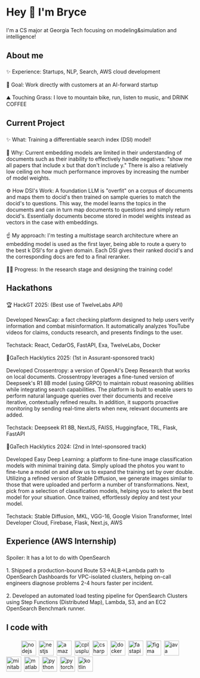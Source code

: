<h1 align="left">Hey 👋 I'm Bryce</h1>

###

<p align="left">I'm a CS major at Georgia Tech focusing on modeling&simulation and intelligence!</p>

###

<h2 align="left">About me</h2>

###

<p align="left">✨ Experience: Startups, NLP, Search, AWS cloud development<br><br>🎯 Goal: Work directly with customers at an AI-forward startup<br><br>⛰️ Touching Grass: I love to mountain bike, run, listen to music, and DRINK COFFEE</p>

###

<h2 align="left">Current Project</h2>

###

<p align="left">✨ What: Training a differentiable search index (DSI) model!<br><br>🤨 Why: Current embedding models are limited in their understanding of documents such as their inability to effectively handle negatives: "show me all papers that include x but that don't include y." There is also a relatively low ceiling on how much performance improves by increasing the number of model weights.<br><br>⚙️ How DSI's Work: A foundation LLM is "overfit" on a corpus of documents and maps them to docid's then trained on sample queries to match the docid's to questions. This way, the model learns the topics in the documents and can in turn map documents to questions and simply return docid's. Essentially documents become stored in model weights instead as vectors in the case with embeddings.<br><br>☝️ My approach: I'm testing a multistage search architecture where an embedding model is used as the first layer, being able to route a query to the best k DSI's for a given domain. Each DSI gives their ranked docid's and the corresponding docs are fed to a final reranker.<br><br>🏃‍➡️ Progress: In the research stage and designing the training code!</p>

###

<h2 align="left">Hackathons</h2>

###

<p align="left">🏆 HackGT 2025: (Best use of TwelveLabs API)<br><br>Developed NewsCap: a fact checking platform designed to help users verify information and combat misinformation. It automatically analyzes YouTube videos for claims, conducts research, and presents findings to the user.<br><br>Techstack: React, CedarOS, FastAPI, Exa, TwelveLabs, Docker<br><br>🥇GaTech Hacklytics 2025: (1st in Assurant-sponsored track)<br><br>Developed Crossentropy: a version of OpenAI's Deep Research that works on local documents. Crossentropy leverages a fine-tuned version of Deepseek's R1 8B model (using GRPO) to maintain robust reasoning abilities while integrating search capabilities. The platform is built to enable users to perform natural language queries over their documents and receive iterative, contextually refined results. In addition, it supports proactive monitoring by sending real-time alerts when new, relevant documents are added.<br><br>Techstack: Deepseek R1 8B, NextJS, FAISS, Huggingface, TRL, Flask, FastAPI<br><br>🥈GaTech Hacklytics 2024: (2nd in Intel-sponsored track)<br><br>Developed Easy Deep Learning: a platform to fine-tune image classification models with minimal training data. Simply upload the photos you want to fine-tune a model on and allow us to expand the training set by over double. Utilizing a refined version of Stable Diffusion, we generate images similar to those that were uploaded and perform a number of transformations. Next, pick from a selection of classification models, helping you to select the best model for your situation. Once trained, effortlessly deploy and test your model.<br><br>Techstack: Stable Diffusion, MKL, VGG-16, Google Vision Transformer, Intel Developer Cloud, Firebase, Flask, Next.js, AWS</p>

###

<h2 align="left">Experience (AWS Internship)</h2>

###

<p align="left">Spoiler: It has a lot to do with OpenSearch<br><br>1. Shipped a production-bound Route 53→ALB→Lambda path to OpenSearch Dashboards for VPC-isolated clusters, helping on-call engineers diagnose problems 2-4 hours faster per incident.<br><br>2. Developed an automated load testing pipeline for OpenSearch Clusters using Step Functions (Distributed Map), Lambda, S3, and an EC2 OpenSearch Benchmark runner.</p>

###

<h2 align="left">I code with</h2>

###

<div align="left">
  <img src="https://cdn.jsdelivr.net/gh/devicons/devicon/icons/javascript/javascript-original.svg" height="2" alt="javascript logo"  />
  <img width="0" />
  <img src="https://cdn.jsdelivr.net/gh/devicons/devicon/icons/typescript/typescript-original.svg" height="2" alt="typescript logo"  />
  <img width="0" />
  <img src="https://cdn.jsdelivr.net/gh/devicons/devicon/icons/react/react-original.svg" height="2" alt="react logo"  />
  <img width="0" />
  <img src="https://cdn.jsdelivr.net/gh/devicons/devicon/icons/nextjs/nextjs-original.svg" height="2" alt="nextjs logo"  />
  <img width="0" />
  <img src="https://cdn.jsdelivr.net/gh/devicons/devicon/icons/nodejs/nodejs-original.svg" height="40" alt="nodejs logo"  />
  <img width="0" />
  <img src="https://cdn.jsdelivr.net/gh/devicons/devicon/icons/nestjs/nestjs-original.svg" height="40" alt="nestjs logo"  />
  <img width="0" />
  <img src="https://cdn.jsdelivr.net/gh/devicons/devicon/icons/amazonwebservices/amazonwebservices-line-wordmark.svg" height="40" alt="amazonwebservices logo"  />
  <img width="0" />
  <img src="https://cdn.jsdelivr.net/gh/devicons/devicon/icons/cplusplus/cplusplus-original.svg" height="40" alt="cplusplus logo"  />
  <img width="0" />
  <img src="https://cdn.jsdelivr.net/gh/devicons/devicon/icons/csharp/csharp-original.svg" height="40" alt="csharp logo"  />
  <img width="0" />
  <img src="https://cdn.jsdelivr.net/gh/devicons/devicon/icons/docker/docker-original.svg" height="40" alt="docker logo"  />
  <img width="0" />
  <img src="https://cdn.jsdelivr.net/gh/devicons/devicon/icons/fastapi/fastapi-original.svg" height="40" alt="fastapi logo"  />
  <img width="0" />
  <img src="https://cdn.jsdelivr.net/gh/devicons/devicon/icons/figma/figma-original.svg" height="40" alt="figma logo"  />
  <img width="0" />
  <img src="https://cdn.jsdelivr.net/gh/devicons/devicon/icons/java/java-original.svg" height="40" alt="java logo"  />
  <img width="0" />
  <img src="https://cdn.jsdelivr.net/gh/devicons/devicon/icons/minitab/minitab-original.svg" height="40" alt="minitab logo"  />
  <img width="0" />
  <img src="https://cdn.jsdelivr.net/gh/devicons/devicon/icons/matlab/matlab-original.svg" height="40" alt="matlab logo"  />
  <img width="0" />
  <img src="https://cdn.jsdelivr.net/gh/devicons/devicon/icons/python/python-original.svg" height="40" alt="python logo"  />
  <img width="0" />
  <img src="https://cdn.jsdelivr.net/gh/devicons/devicon/icons/pytorch/pytorch-original.svg" height="40" alt="pytorch logo"  />
  <img width="0" />
  <img src="https://cdn.jsdelivr.net/gh/devicons/devicon/icons/kotlin/kotlin-original.svg" height="40" alt="kotlin logo"  />
</div>
